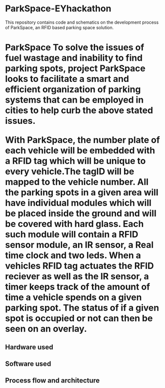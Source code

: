 # ParkSpace-EYhackathon
This repository contains code and schematics on the development process of ParkSpace, an RFID based parking space solution. 

<h1> ParkSpace </h> 
To solve the issues of fuel wastage and inability to find parking spots, project ParkSpace looks to facilitate a smart and efficient organization of parking systems that can be employed in cities to help curb the above stated issues.
  
With ParkSpace, the number plate of each vehicle will be embedded with a RFID tag which will be unique to every vehicle.The tagID will be mapped to the vehicle number. All the parking spots in a given area will have individual modules which will be placed inside the ground and will be covered with hard glass. Each such module will contain a RFID sensor module, an IR sensor, a Real time clock and two leds. When a vehicles RFID tag actuates the RFID reciever as well as the IR sensor, a timer keeps track of the amount of time a vehicle spends on a given parking spot. The status of if a given spot is occupied or not can then be seen on an overlay.
  
<h2> Hardware used 

<h2> Software used 
  
<h2> Process flow and architecture 
  
